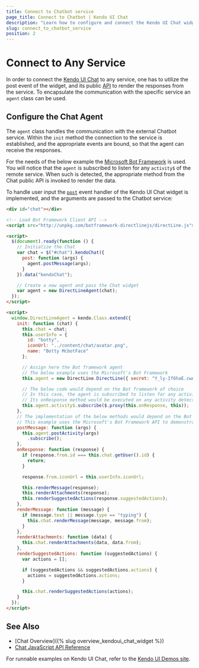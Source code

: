 ```yaml
---
title: Connect to Chatbot service
page_title: Connect to Chatbot | Kendo UI Chat
description: "Learn how to configure and connect the Kendo UI Chat widget to an existing Bot framework / service of choice."
slug: connect_to_chatbot_service
position: 2
---
```


# Connect to Any Service

In order to connect the [Kendo UI Chat](http://demos.telerik.com/kendo-ui/chat/index) to any service, one has to utilize the post event of the widget, and its public [API](/api/javascript/ui/chat) to render the responses from the service. To encapsulate the communication with the specific service an `agent` class can be used.

## Configure the Chat Agent

The `agent` class handles the communication with the external Chatbot service. Within the `init` method the connection to the service is established, and the appropriate events are bound, so that the agent can receive the responses.

For the needs of the below example the [Microsoft Bot Framework](https://dev.botframework.com/) is used. You will notice that the `agent` is subscribed to listen for any `activity$` of the remote service. When such is detected, the appropriate method from the Chat public API is invoked to render the data.

To handle user input the [`post`](/api/javascript/ui/chat/events/post) event handler of the Kendo UI Chat widget is implemented, and the arguments are passed to the Chatbot service:

```html
<div id="chat"></div>

<!-- Load Bot Framework Client API -->
<script src="http://unpkg.com/botframework-directlinejs/directLine.js"></script>

<script>
  $(document).ready(function () {
	// Initialize the Chat
    var chat = $("#chat").kendoChat({
      post: function (args) {
        agent.postMessage(args);
      }
    }).data("kendoChat");

	// Create a new agent and pass the Chat widget
    var agent = new DirectLineAgent(chat);
  });
</script>

<script>
  window.DirectLineAgent = kendo.Class.extend({
    init: function (chat) {
      this.chat = chat;
      this.userInfo = {
        id: "botty",
        iconUrl: "../content/chat/avatar.png",
        name: "Botty McbotFace"
      };

      // Assign here the Bot framework agent
      // The below example uses the Microsoft's Bot Framework
      this.agent = new DirectLine.DirectLine({ secret: "Y_ly-If6haE.cwA.PQE.ZwOOsq4MlHcD3_YLFI-t9oW6L6DXMMBoi67LBz9WaWA" });

      // The below code would depend on the Bot framework of choice
      // In this case, the agent is subscribed to listen for any activity of the service
      // Its onResponse method would be executed on any activity detected
      this.agent.activity$.subscribe($.proxy(this.onResponse, this));
    },
	// The implementation of the below methods would depend on the Bot framework of choice
    // This example uses the Microsoft's Bot Framework API to demonstrate a possible implementation
    postMessage: function (args) {
      this.agent.postActivity(args)
        .subscribe();
    },
    onResponse: function (response) {
      if (response.from.id === this.chat.getUser().id) {
        return;
      }

      response.from.iconUrl = this.userInfo.iconUrl;

      this.renderMessage(response);
      this.renderAttachments(response);
      this.renderSuggestedActions(response.suggestedActions);
    },
    renderMessage: function (message) {
      if (message.text || message.type == "typing") {
        this.chat.renderMessage(message, message.from);
      }
    },
    renderAttachments: function (data) {
      this.chat.renderAttachments(data, data.from);
    },
    renderSuggestedActions: function (suggestedActions) {
      var actions = [];

      if (suggestedActions && suggestedActions.actions) {
        actions = suggestedActions.actions;
      }

      this.chat.renderSuggestedActions(actions);
    }
  });
</script>
```

## See Also

* [Chat Overview]({% slug overview_kendoui_chat_widget %})
* [Chat JavaScript API Reference](/api/javascript/ui/chat)

For runnable examples on Kendo UI Chat, refer to the [Kendo UI Demos site](http://demos.telerik.com/kendo-ui/chat/index).
